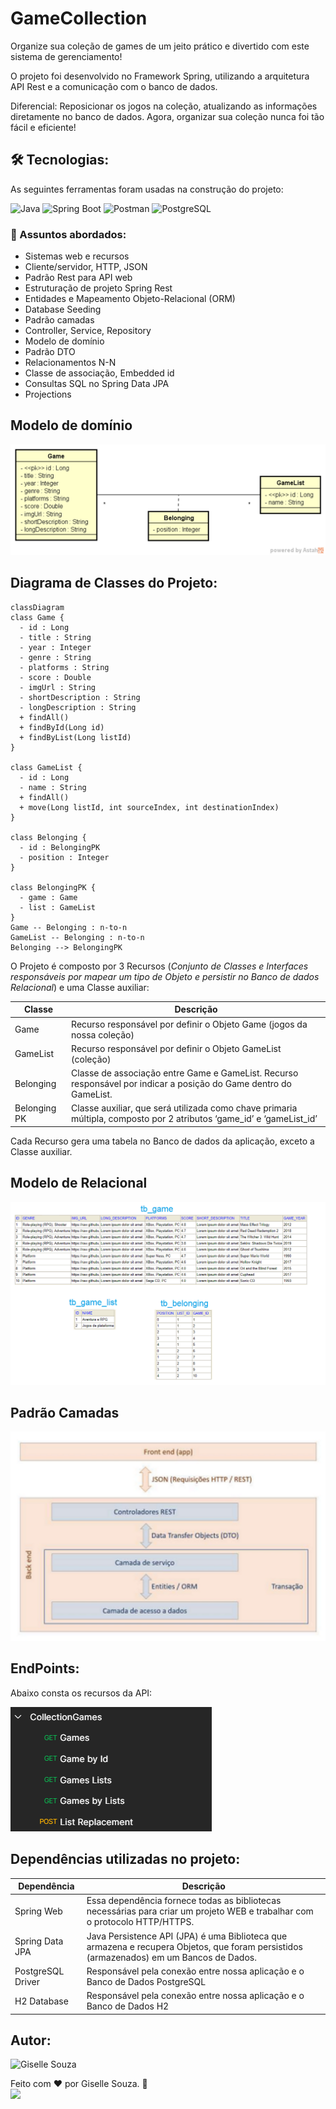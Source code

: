 # GameCollection

Organize sua coleção de games de um jeito prático e divertido com este sistema de gerenciamento! 

O projeto foi desenvolvido no Framework Spring, utilizando a arquitetura API Rest e a comunicação com o banco de dados.

Diferencial: Reposicionar os jogos na coleção, atualizando as informações diretamente no banco de dados. Agora, organizar sua coleção nunca foi tão fácil e eficiente!

<h2> 🛠 Tecnologias: </h2>

As seguintes ferramentas foram usadas na construção do projeto:

![Java](https://img.shields.io/badge/Java-ED8B00?style=flat&logo=openjdk&logoColor=white)
![Spring Boot](https://img.shields.io/badge/Spring-6DB33F?style=flat&logo=spring&logoColor=white)
![Postman](https://img.shields.io/badge/Postman-ED8B00?style=flat&logo=postman&logoColor=white)
![PostgreSQL](https://img.shields.io/badge/PostgreSQL-316192?style=flat&logo=postgresql&logoColor=white)
<!-- ![Render](https://img.shields.io/badge/Render-1CE783?style=flat&logo=render&logoColor=white)
![Swagger](https://img.shields.io/badge/Swagger-6DB33F?style=flat&logo=swagger&logoColor=white) -->

### 💬 Assuntos abordados:
- Sistemas web e recursos
- Cliente/servidor, HTTP, JSON
- Padrão Rest para API web
- Estruturação de projeto Spring Rest
- Entidades e Mapeamento Objeto-Relacional (ORM)
- Database Seeding
- Padrão camadas
- Controller, Service, Repository
- Modelo de domínio
- Padrão DTO
- Relacionamentos N-N
- Classe de associação, Embedded id
- Consultas SQL no Spring Data JPA
- Projections

## Modelo de domínio

<img alt="Imagem da Modelo de domínio" src="ModeloDeDominio.png" />

## Diagrama de Classes do Projeto:

```mermaid
classDiagram
class Game {
  - id : Long
  - title : String
  - year : Integer
  - genre : String
  - platforms : String
  - score : Double
  - imgUrl : String
  - shortDescription : String
  - longDescription : String
  + findAll()
  + findById(Long id)
  + findByList(Long listId)
}

class GameList {
  - id : Long
  - name : String
  + findAll()
  + move(Long listId, int sourceIndex, int destinationIndex)
}

class Belonging {
  - id : BelongingPK
  - position : Integer
}

class BelongingPK {
  - game : Game
  - list : GameList
}
Game -- Belonging : n-to-n
GameList -- Belonging : n-to-n
Belonging --> BelongingPK
```
O Projeto é composto por 3 Recursos (*Conjunto de Classes e Interfaces responsáveis por mapear um tipo de Objeto e persistir no Banco de dados Relacional*) e uma Classe auxiliar:

| Classe | Descrição |
| --- | --- |
| Game | Recurso responsável por definir o Objeto Game (jogos da nossa coleção) |
| GameList | Recurso responsável por definir o Objeto GameList (coleção) |
| Belonging | Classe de associação entre Game  e GameList. Recurso responsável por indicar a posição do Game dentro do GameList. |
| Belonging PK | Classe auxiliar, que será utilizada como chave primaria múltipla,  composto por 2 atributos ‘game_id’ e ‘gameList_id’ |

Cada Recurso gera uma tabela no Banco de dados da aplicação, exceto a Classe auxiliar.

## Modelo de Relacional

<img alt="Imagem da Modelo de domínio" src="ModeloRelacional.png" />

## Padrão Camadas

<img alt="Imagem do Padrão Camadas" src="PadraoCamadas.png" />


## EndPoints:

Abaixo consta os recursos da API:

<img alt="Imagem do Padrão Camadas" src="EndPoints_CollectionGames.png" />

## Dependências utilizadas no projeto:

| Dependência | Descrição |
| --- | --- |
| Spring Web | Essa dependência fornece todas as bibliotecas necessárias para criar um projeto WEB e trabalhar com o protocolo HTTP/HTTPS. |
| Spring Data JPA | Java Persistence API (JPA) é uma Biblioteca que armazena e recupera Objetos, que foram persistidos (armazenados) em um Bancos de Dados. |
| PostgreSQL Driver | Responsável pela conexão entre nossa aplicação e o Banco de Dados PostgreSQL |
| H2 Database | Responsável pela conexão entre nossa aplicação e o Banco de Dados H2 |

<h2> Autor: </h2>

<img alt="Giselle Souza" title="Giselle Souza" src="https://github.com/gisellesouzaa.png" height="100" width="100"/>

Feito com ❤️ por Giselle Souza. 👋
<br>
<a href="https://www.linkedin.com/in/giselle-de-souza-gabriel/" target="_blank"><img src="https://img.shields.io/badge/-LinkedIn-05122A?style=for-the-flat&logo=linkedin&logoColor=white" target="_blank"></a>
